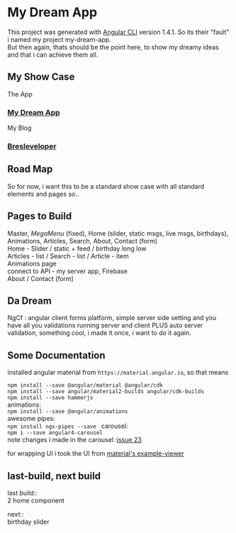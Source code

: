 # My Dream App

This project was generated with [Angular CLI](https://github.com/angular/angular-cli) version 1.4.1.
So its their "fault" i named my project my-dream-app.<br>
But then again, thats should be the point here, to show my dreamy ideas and that i can achieve them all.

## My Show Case

The App 
### [My Dream App](https://bresleveloper.github.io/ng4/)
My Blog 
### [Bresleveloper](https://bresleveloper.blogspot.co.il/)

## Road Map

So for now, i want this to be a standard show case with all standard elements and pages so..

## Pages to Build

Master, *MegaMenu* (fixed), Home (slider, static msgs, live msgs, birthdays), Animations, Articles, Search, About, Contact (form)<br>
Home - Slider / static + feed / birthday long low<br>
Articles - list / Search - list / Article - item<br>
Animations page<br>
connect to API - my server app, Firebase<br>
About / Contact (form)<br>

## Da Dream

NgCf : angular client forms platform, simple server side setting and you have all you validations running server and client PLUS auto server validation, something cool, i made it once, i want to do it again.

## Some Documentation
installed angular material from `https://material.angular.io`, so that means

`npm install --save @angular/material @angular/cdk`<br/>
`npm install --save angular/material2-builds angular/cdk-builds`<br/>
`npm install --save hammerjs`<br/>
animations: <br/>
`npm install --save @angular/animations`<br/>
awesome pipes: <br/>
`npm install ngx-pipes --save `
carousel:<br/>
`npm i --save angular4-carousel`<br/>
note changes i made in the carousel :[issue 23](https://github.com/bonjurmrfirst/angular4-carousel/issues/23)

for wrapping UI i took the UI from [material's example-viewer](https://github.com/angular/material.angular.io/tree/master/src/app/shared/example-viewer)


## last-build, next build
last build::<br/>
2 home component<br/>

next::<br/>
birthday slider